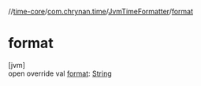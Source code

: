 //[time-core](../../../index.md)/[com.chrynan.time](../index.md)/[JvmTimeFormatter](index.md)/[format](format.md)

# format

[jvm]\
open override val [format](format.md): [String](https://kotlinlang.org/api/latest/jvm/stdlib/kotlin/-string/index.html)
